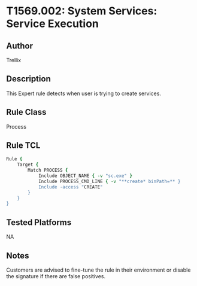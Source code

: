 # T1569.002: System Services: Service Execution

## Author
Trellix

## Description
This Expert rule detects when user is trying to create services.

## Rule Class 
Process

## Rule TCL
```tcl
Rule {
    Target {
        Match PROCESS {
            Include OBJECT_NAME { -v "sc.exe" }
            Include PROCESS_CMD_LINE { -v "**create* binPath=** }
            Include -access "CREATE"
        }
    }
}
```

## Tested Platforms
NA

## Notes
Customers are advised to fine-tune the rule in their environment or disable the signature if there are false positives.
